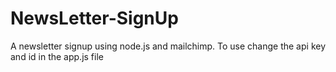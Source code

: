 # NewsLetter-SignUp
A newsletter signup using node.js and mailchimp.
To use change the api key and id in the app.js file
